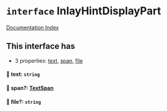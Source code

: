 # `interface` InlayHintDisplayPart

[Documentation Index](../README.md)

## This interface has

- 3 properties:
[text](#-text-string),
[span](#-span-textspan),
[file](#-file-string)


#### 📄 text: `string`



#### 📄 span?: [TextSpan](../interface.TextSpan/README.md)



#### 📄 file?: `string`



